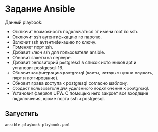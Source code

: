 # Задание Ansible

Данный playbook:

- Отключит возможность подключаться от имени root по ssh.
- Отключит ssh аутентификацию по паролю.
- Включит ssh аутентификацию по ключу.
- Поменяет порт ssh.
- Добавит ключ ssh для пользователя ansible.
- Обновит пакеты на сервере.
- Добавит репозиторий postgresql в список источников apt и установит postgresql-16.
- Обновит конфигурацию postgresql (хосты, которые нужно слушать, порт и логгирование).
- Обновит права доступа к postgresql согласно шаблону.
- Создаст пользователя для удалённого подключения к postgresql.
- Установит фаервол UFW. С помощью него закроет все входящие подключения, кроме порта ssh и postgresql.

## Запустить

``` sh
ansible-playbook playbook.yaml
```